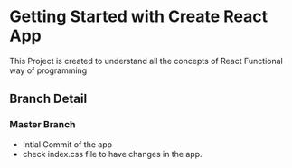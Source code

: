 # Getting Started with Create React App

This Project is created to understand all the concepts of React Functional way of programming

## Branch Detail

### Master Branch

- Intial Commit of the app
- check index.css file to have changes in the app.
